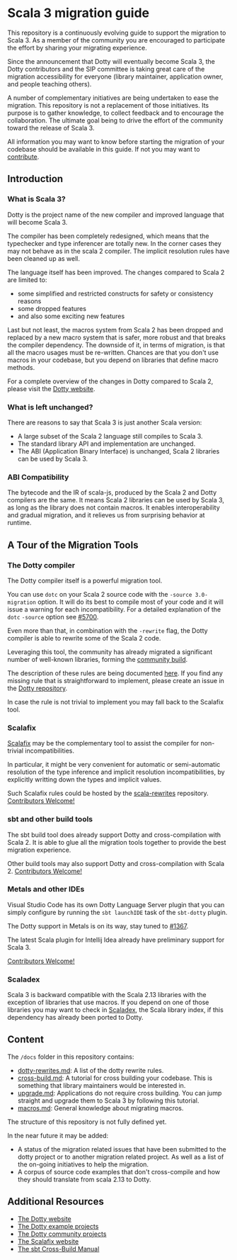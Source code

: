 # Scala 3 migration guide

This repository is a continuously evolving guide to support the migration to Scala 3. As a member of the community you are encouraged to participate the effort by sharing your migrating experience.

Since the announcement that Dotty will eventually become Scala 3, the Dotty contributors and the SIP committee is taking great care of the migration accessibility for everyone (library maintainer, application owner, and people teaching others).

A number of complementary initiatives are being undertaken to ease the migration. This repository is not a replacement of those initiatives. Its purpose is to gather knowledge, to collect feedback and to encourage the collaboration. The ultimate goal being to drive the effort of the community toward the release of Scala 3.

All information you may want to know before starting the migration of your codebase should be available in this guide. If not you may want to [contribute](CONTRIBUTING.md).

## Introduction

### What is Scala 3?

Dotty is the project name of the new compiler and improved language that will become Scala 3. 

The compiler has been completely redesigned, which means that the typechecker and type inferencer are totally new. In the corner cases they may not behave as in the scala 2 compiler. The implicit resolution rules have been cleaned up as well.

The language itself has been improved. The changes compared to Scala 2 are limited to:
- some simplified and restricted constructs for safety or consistency reasons
- some dropped features
- and also some exciting new features

Last but not least, the macros system from Scala 2 has been dropped and replaced by a new macro system that is safer, more robust and that breaks the compiler dependency. The downside of it, in terms of migration, is that all the macro usages must be re-written. Chances are that you don't use macros in your codebase, but you depend on libraries that define macro methods.

For a complete overview of the changes in Dotty compared to Scala 2, please visit the [Dotty website](https://dotty.epfl.ch/docs/reference/metaprogramming/toc.html).

### What is left unchanged?

There are reasons to say that Scala 3 is just another Scala version:
- A large subset of the Scala 2 language still compiles to Scala 3.
- The standard library API and implementation are unchanged.
- The ABI (Application Binary Interface) is unchanged, Scala 2 libraries can be used by Scala 3. 

### ABI Compatibility

The bytecode and the IR of scala-js, produced by the Scala 2 and Dotty compilers are the same.
It means Scala 2 libraries can be used by Scala 3, as long as the library does not contain macros.
It enables interoperability and gradual migration, and it relieves us from surprising behavior at runtime.

## A Tour of the Migration Tools

### The Dotty compiler

The Dotty compiler itself is a powerful migration tool.

You can use `dotc` on your Scala 2 source code with the `-source 3.0-migration` option. It will do its best to compile most of your code and it will issue a warning for each incompatibility. For a detailed explanation of the `dotc` `-source` option see [#5700](https://github.com/lampepfl/dotty/pull/8700).

Even more than that, in combination with the `-rewrite` flag, the Dotty compiler is able to rewrite some of the Scala 2 code.

Leveraging this tool, the community has already migrated a significant number of well-known libraries, forming the [community build](https://github.com/lampepfl/dotty/tree/master/community-build/community-projects).

The description of these rules are being documented [here](docs/dotty-rewrites.md). If you find any missing rule that is straightforward to implement, please create an issue in the [Dotty repository](https://github.com/lampepfl/dotty).

In case the rule is not trivial to implement you may fall back to the Scalafix tool.

### Scalafix

[Scalafix](https://scalacenter.github.io/scalafix/docs/users/installation.html) may be the complementary tool to assist the compiler for non-trivial incompatibilities.

In particular, it might be very convenient for automatic or semi-automatic resolution of the type inference and implicit resolution incompatibilities, by explicitly writting down the types and implicit values.

Such Scalafix rules could be hosted by the [scala-rewrites](https://github.com/scala/scala-rewrites) repository. [Contributors Welcome!](CONTRIBUTING.md)

### sbt and other build tools

The sbt build tool does already support Dotty and cross-compilation with Scala 2. It is able to glue all the migration tools together to provide the best migration experience.

Other build tools may also support Dotty and cross-compilation with Scala 2. [Contributors Welcome!](CONTRIBUTING.md)

### Metals and other IDEs

Visual Studio Code has its own Dotty Language Server plugin that you can simply configure by running the `sbt launchIDE` task of the `sbt-dotty` plugin.

The Dotty support in Metals is on its way, stay tuned to [#1367](https://github.com/scalameta/metals/issues/1367).

The latest Scala plugin for Intellij Idea already have preliminary support for Scala 3.

[Contributors Welcome!](CONTRIBUTING.md)

### Scaladex

Scala 3 is backward compatible with the Scala 2.13 libraries with the exception of libraries that use macros. If you depend on one of those libraries you may want to check in [Scaladex](https://index.scala-lang.org/), the Scala library index, if this dependency has already been ported to Dotty.

## Content

The `/docs` folder in this repository contains:
- [dotty-rewrites.md](docs/dotty-rewrites.md): A list of the dotty rewrite rules.
- [cross-build.md](docs/cross-build.md): A tutorial for cross building your codebase. This is something that library maintainers would be interested in.
- [upgrade.md](docs/upgrade.md): Applications do not require cross building. You can jump straight and upgrade them to Scala 3 by following this tutorial.
- [macros.md](docs/macros.md): General knowledge about migrating macros.

The structure of this repository is not fully defined yet.

In the near future it may be added:
- A status of the migration related issues that have been submitted to the dotty project or to another migration related project. As well as a list of the on-going initiatives to help the migration.
- A corpus of source code examples that don't cross-compile and how they should translate from scala 2.13 to Dotty.

## Additional Resources

- [The Dotty website](https://dotty.epfl.ch/)
- [The Dotty example projects](https://github.com/lampepfl/dotty-example-project#getting-your-project-to-compile-with-dotty)
- [The Dotty community projects](https://github.com/lampepfl/dotty/tree/master/community-build/community-projects)
- [The Scalafix website](https://scalacenter.github.io/scalafix/)
- [The sbt Cross-Build Manual](https://www.scala-sbt.org/1.x/docs/Cross-Build.html)
